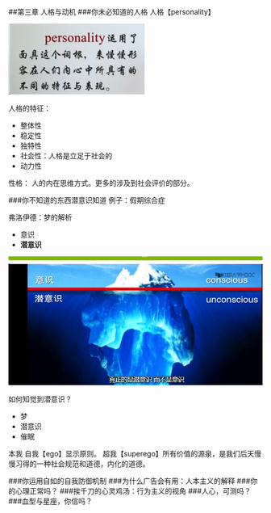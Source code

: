 ##第三章  人格与动机
###你未必知道的人格
人格【personality】

![](./_image/2017-03-23-21-38-45.jpg)

人格的特征：
- 整体性
- 稳定性
- 独特性
- 社会性：人格是立足于社会的
- 动力性

性格：
人的内在思维方式。更多的涉及到社会评价的部分。

###你不知道的东西潜意识知道
例子：假期综合症

弗洛伊德：梦的解析
- 意识
- **潜意识**

![](./_image/2017-03-23-21-47-54.jpg)

如何知觉到潜意识？
- 梦
- 潜意识
- 催眠

本我
自我【ego】显示原则。
超我【superego】所有价值的源泉，是我们后天慢慢习得的一种社会规范和道德，内化的道德。






###你运用自如的自我防御机制
###为什么广告会有用：人本主义的解释
###你的心理正常吗？
###挨千刀的心灵鸡汤：行为主义的视角
###人心，可测吗？
###血型与星座，你信吗？











